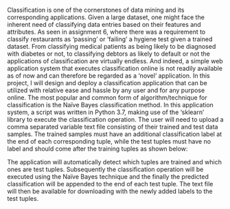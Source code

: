 Classification is one of the cornerstones of data mining and its corresponding applications. Given a large dataset, one might face the inherent need of classifying data entries based on their features and attributes. As seen in assignment 6, where there was a requirement to classify restaurants as ‘passing’ or ‘failing’ a hygiene test given a trained dataset. From classifying medical patients as being likely to be diagnosed with diabetes or not, to classifying debtors as likely to default or not the applications of classification are virtually endless. And indeed, a simple web application system that executes classification online is not readily available as of now and can therefore be regarded as a ‘novel’ application. In this project, I will design and deploy a classification application that can be utilized with relative ease and hassle by any user and for any purpose online.
The most popular and common form of algorithm/technique for classification is the Naïve Bayes classification method. In this application system, a script was written in Python 3.7, making use of the ‘sklearn’ library to execute the classification operation. The user will need to upload a comma separated variable text file consisting of their trained and test data samples. The trained samples must have an additional classification label at the end of each corresponding tuple, while the test tuples must have no label and should come after the training tuples as shown below:


The application will automatically detect which tuples are trained and which ones are test tuples. Subsequently the classification operation will be executed using the Naïve Bayes technique and the finally the predicted classification will be appended to the end of each test tuple. The text file will then be available for downloading with the newly added labels to the test tuples.
